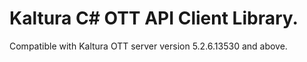 # Kaltura C# OTT API Client Library.
Compatible with Kaltura OTT server version 5.2.6.13530 and above.
